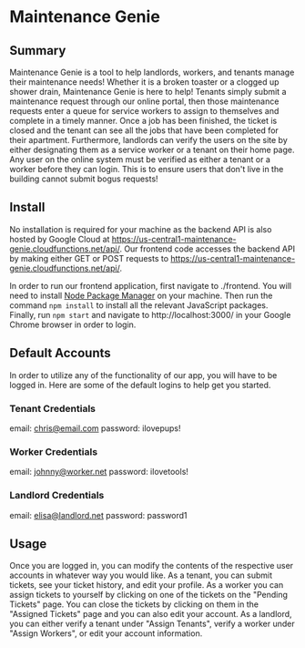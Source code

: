 # Maintenance Genie
## Summary
Maintenance Genie is a tool to help landlords, workers, and tenants manage their maintenance needs! Whether it is a broken toaster or a clogged up shower drain, Maintenance Genie is here to help! Tenants simply submit a maintenance request through our online portal, then those maintenance requests enter a queue for service workers to assign to themselves and complete in a timely manner. Once a job has been finished, the ticket is closed and the tenant can see all the jobs that have been completed for their apartment. Furthermore, landlords can verify the users on the site by either designating them as a service worker or a tenant on their home page. Any user on the online system must be verified as either a tenant or a worker before they can login. This is to ensure users that don't live in the building cannot submit bogus requests!

## Install
 No installation is required for your machine as the backend API is also hosted by Google Cloud at https://us-central1-maintenance-genie.cloudfunctions.net/api/. Our frontend code accesses the backend API by making either GET or POST requests to https://us-central1-maintenance-genie.cloudfunctions.net/api/<api-endpoint>.

 In order to run our frontend application, first navigate to ./frontend. You will need to install [Node Package Manager](https://www.npmjs.com/get-npm) on your machine. Then run the command `npm install` to install all the relevant JavaScript packages. Finally, run `npm start` and navigate to http://localhost:3000/ in your Google Chrome browser in order to login.

## Default Accounts
In order to utilize any of the functionality of our app, you will have to be logged in. Here are some of the default logins to help get you started.

### Tenant Credentials
email: chris@email.com
password: ilovepups!

### Worker Credentials
email: johnny@worker.net
password: ilovetools!

### Landlord Credentials
email: elisa@landlord.net
password: password1

## Usage
Once you are logged in, you can modify the contents of the respective user accounts in whatever way you would like. As a tenant, you can submit tickets, see your ticket history, and edit your profile. As a worker you can assign tickets to yourself by clicking on one of the tickets on the "Pending Tickets" page. You can close the tickets by clicking on them in the "Assigned Tickets" page and you can also edit your account. As a landlord, you can either verify a tenant under "Assign Tenants", verify a worker under "Assign Workers", or edit your account information.
